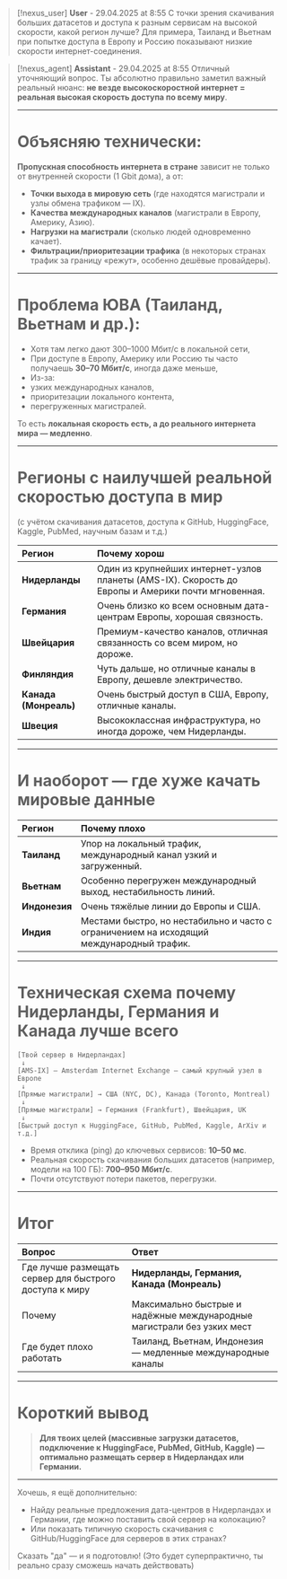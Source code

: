 >[!nexus_user] **User** - 29.04.2025 at 8:55
> С точки зрения скачивания больших датасетов и доступа к разным сервисам на высокой скорости, какой регион лучше? Для примера, Таиланд и Вьетнам при попытке доступа в Европу и Россию показывают низкие скорости интернет-соединения.
<!-- UID: bbb21a85-0144-456e-b5f9-6a537a021212 -->




>[!nexus_agent] **Assistant** - 29.04.2025 at 8:55
> Отличный уточняющий вопрос. Ты абсолютно правильно заметил важный реальный нюанс: 
> **не везде высокоскоростной интернет = реальная высокая скорость доступа по всему миру**.
> 
> ---
> 
> # **Объясняю технически:**
> 
> **Пропускная способность интернета в стране** зависит не только от внутренней скорости (1 Gbit дома), а от:
> - **Точки выхода в мировую сеть** (где находятся магистрали и узлы обмена трафиком — IX).
> - **Качества международных каналов** (магистрали в Европу, Америку, Азию).
> - **Нагрузки на магистрали** (сколько людей одновременно качает).
> - **Фильтрации/приоритезации трафика** (в некоторых странах трафик за границу «режут», особенно дешёвые провайдеры).
> 
> ---
> 
> # **Проблема ЮВА (Таиланд, Вьетнам и др.):**
> - Хотя там легко дают 300–1000 Мбит/с в локальной сети, 
> - При доступе в Европу, Америку или Россию ты часто получаешь **30–70 Мбит/с**, иногда даже меньше,
> - Из-за:
>  - узких международных каналов,
>  - приоритезации локального контента,
>  - перегруженных магистралей.
> 
> То есть **локальная скорость есть, а до реального интернета мира — медленно**.
> 
> ---
> 
> # **Регионы с наилучшей реальной скоростью доступа в мир**
> 
> (с учётом скачивания датасетов, доступа к GitHub, HuggingFace, Kaggle, PubMed, научным базам и т.д.)
> 
> | Регион | Почему хорош |
> |:---|:---|
> | **Нидерланды** | Один из крупнейших интернет-узлов планеты (AMS-IX). Скорость до Европы и Америки почти мгновенная. |
> | **Германия** | Очень близко ко всем основным дата-центрам Европы, хорошая связность. |
> | **Швейцария** | Премиум-качество каналов, отличная связанность со всем миром, но дороже. |
> | **Финляндия** | Чуть дальше, но отличные каналы в Европу, дешевле электричество. |
> | **Канада (Монреаль)** | Очень быстрый доступ в США, Европу, отличные каналы. |
> | **Швеция** | Высококлассная инфраструктура, но иногда дороже, чем Нидерланды. |
> 
> ---
> 
> # **И наоборот — где хуже качать мировые данные**
> 
> | Регион | Почему плохо |
> |:---|:---|
> | **Таиланд** | Упор на локальный трафик, международный канал узкий и загруженный. |
> | **Вьетнам** | Особенно перегружен международный выход, нестабильность линий. |
> | **Индонезия** | Очень тяжёлые линии до Европы и США. |
> | **Индия** | Местами быстро, но нестабильно и часто с ограничением на исходящий международный трафик. |
> 
> ---
> 
> # **Техническая схема почему Нидерланды, Германия и Канада лучше всего**
> 
> ```plaintext
> [Твой сервер в Нидерландах]
>  ↓
> [AMS-IX] — Amsterdam Internet Exchange — самый крупный узел в Европе
>  ↓
> [Прямые магистрали] → США (NYC, DC), Канада (Toronto, Montreal)
>  ↓
> [Прямые магистрали] → Германия (Frankfurt), Швейцария, UK
>  ↓
> [Быстрый доступ к HuggingFace, GitHub, PubMed, Kaggle, ArXiv и т.д.]
> ```
> 
> - Время отклика (ping) до ключевых сервисов: **10–50 мс**.
> - Реальная скорость скачивания больших датасетов (например, модели на 100 ГБ): **700–950 Мбит/с**.
> - Почти отсутствуют потери пакетов, перегрузки.
> 
> ---
> 
> # **Итог**
> 
> | Вопрос | Ответ |
> |:---|:---|
> | Где лучше размещать сервер для быстрого доступа к миру | **Нидерланды, Германия, Канада (Монреаль)** |
> | Почему | Максимально быстрые и надёжные международные магистрали без узких мест |
> | Где будет плохо работать | Таиланд, Вьетнам, Индонезия — медленные международные каналы |
> 
> ---
> 
> # **Короткий вывод**
> 
> > **Для твоих целей (массивные загрузки датасетов, подключение к HuggingFace, PubMed, GitHub, Kaggle) — оптимально размещать сервер в Нидерландах или Германии.**
> 
> ---
> 
> Хочешь, я ещё дополнительно:
> - Найду реальные предложения дата-центров в Нидерландах и Германии, где можно поставить свой сервер на колокацию?
> - Или показать типичную скорость скачивания с GitHub/HuggingFace для серверов в этих странах?
> 
> Сказать "да" — и я подготовлю! 
> (Это будет суперпрактично, ты реально сразу сможешь начать действовать)
<!-- UID: 2a9c3564-1a1c-431c-a689-1aaff50ecea2 -->